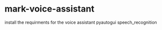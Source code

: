 # mark-voice-assistant
install the requirments for the voice assistant 
pyautogui
speech_recognition 
